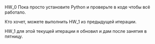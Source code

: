 HW_0
Пока просто установите Python и проверьте в коде чтобы всё работало.

Кто хочет, можете выполнить HW_1 из предыдущей итерации.

HW_1 для этой текущей итерации я обновил и дам после занятия в пятницу.
